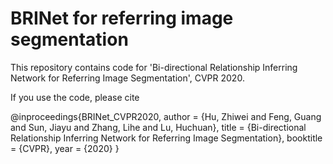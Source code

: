 # BRINet for referring image segmentation
This repository contains code for 'Bi-directional Relationship Inferring Network for Referring Image Segmentation', CVPR 2020.

If you use the code, please cite

@inproceedings{BRINet_CVPR2020,
author = {Hu, Zhiwei and Feng, Guang and Sun, Jiayu and Zhang, Lihe and Lu, Huchuan},
title = {Bi-directional Relationship Inferring Network for Referring Image Segmentation},
booktitle = {CVPR},
year = {2020}
}
